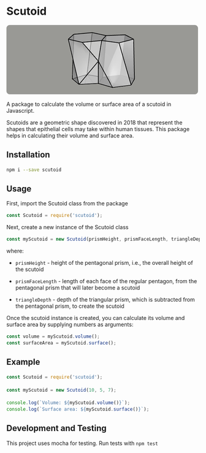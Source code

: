 # Scutoid

![Scutoid graph image](assets/images/scutoids.png)

A package to calculate the volume or surface area of a scutoid in Javascript.

Scutoids are a geometric shape discovered in 2018 that represent the shapes that epithelial cells may take within human tissues. This package helps in calculating their volume and surface area.

## Installation

```bash
npm i --save scutoid
```

## Usage

First, import the Scutoid class from the package
```js
const Scutoid = require('scutoid');
```

Next, create a new instance of the Scutoid class

```js
const myScutoid = new Scutoid(prismHeight, prismFaceLength, triangleDepth);
```

where:
- `prismHeight` - height of the pentagonal prism, i.e., the overall height of the scutoid

- `prismFaceLength` - length of each face of the regular pentagon, from the pentagonal prism that will later become a scutoid

- `triangleDepth` - depth of the triangular prism, which is subtracted from the pentagonal prism, to create the scutoid


Once the scutoid instance is created, you can calculate its volume and surface area by supplying numbers as arguments:
```js
const volume = myScutoid.volume();
const surfaceArea = myScutoid.surface();
```

## Example

```js
const Scutoid = require('scutoid');

const myScutoid = new Scutoid(10, 5, 7);

console.log(`Volume: ${myScutoid.volume()}`);
console.log(`Surface area: ${myScutoid.surface()}`);
```

## Development and Testing

This project uses mocha for testing. Run tests with `npm test`
